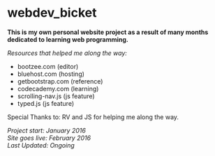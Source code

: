 # webdev_bicket
**This is my own personal website project as a result of many months dedicated to learning web programming.**

*Resources that helped me along the way:*
- bootzee.com (editor)
- bluehost.com (hosting)
- getbootstrap.com (reference)
- codecademy.com (learning)
- scrolling-nav.js (js feature)
- typed.js (js feature)

Special Thanks to: RV and JS for helping me along the way.

*Project start: January 2016
<br>
Site goes live: February 2016
<br>
Last Updated: Ongoing*

